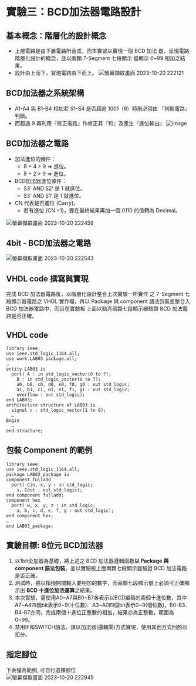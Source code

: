 # 實驗三：BCD加法器電路設計  

## 基本概念：階層化的設計概念
- 上層電路是由下層電路所合成，而本實習以實現一個 BCD 加法 器，呈現電路階層化設計的概念，並以兩顆 7-Segment 七段顯示 器顯示 0~99 相加之結果。
- 設計由上而下，實現電路由下而上。
![螢幕擷取畫面 2023-10-20 222121](https://github.com/Zocke07/Microprocessor-Based-Systems/assets/91361456/66190b4c-f67a-491e-82b9-509c67c51bc3)

## BCD加法器之系統架構  
- A1-A4 與 B1-B4 相加若 S1-S4 是否超過 1001（9）時則必須由 『判斷電路』判斷。
- 而超過 9 再利用『修正電路』作修正其『和』及產生『進位輸出』
![image](https://github.com/Zocke07/Microprocessor-Based-Systems/assets/91361456/7edd8d12-89ca-4321-8dbc-9faba3f36611)

## BCD加法器之電路
- 加法進位的條件：
  - 8 + 4 > 9 => 進位。
  - 8 + 2 > 9 => 進位。
- BCD加法器進位條件：
  - S3’ AND S2’ 是 1 就進位。
  - S3’ AND S1’ 是 1 就進位。
- CN 代表是否進位 (Carry)。
  - 若有進位 (CN =1)，要在最終結果再加一個 0110 的值轉為 Decimal。

![螢幕擷取畫面 2023-10-20 222459](https://github.com/Zocke07/Microprocessor-Based-Systems/assets/91361456/0efa411a-d3a8-4c6a-87a0-c8de04888b17)

## 4bit - BCD加法器之電路  
![螢幕擷取畫面 2023-10-20 222543](https://github.com/Zocke07/Microprocessor-Based-Systems/assets/91361456/6b27e4ef-5e32-4d01-96b5-211b29060573)  

## VHDL code 撰寫與實現  
完成 BCD 加法器電路後，以階層化設計整合上次實驗一所實作 之 7-Segment 七段顯示器電路之 VHDL 實作檔，再以 Package 與 component 語法包裝並整合入 BCD 加法器電路中，而且在實驗板 上面以點亮兩顆七段顯示器驗證 BCD 加法電路是否正確。  

## VHDL code
```
library ieee;
use ieee.std_logic_1164.all;
use work.LAB03_package.all;
…
entity LAB03 is
  port( A : in std_logic_vector(0 to 7);
    B : in std_logic_vector(0 to 7);
    a0, b0, c0, d0, e0, f0, g0 : out std_logic;
    a1, b1, c1, d1, e1, f1, g1 : out std_logic;
    overflow : out std_logic);
end LAB03;
architecture structure of LAB03 is
  signal c : std_logic_vector(1 to 8);
  …
Begin
  …
end structure;
```

## 包裝 Component 的範例
```
library ieee;
use ieee.std_logic_1164.all;
package LAB03_package is
component fulladd
  port( Cin, x, y : in std_logic;
    s, Cout : out std_logic);
end component fulladd;
component hex
  port( w, x, y, z : in std_logic;
    a, b, c, d, e, f, g : out std_logic);
end component hex;
…
end LAB03_package;
```

## 實驗目標: 8位元 BCD加法器  
1. 以1bit全加器為基礎，將上述之 BCD 加法器邏輯函數<b>以 Package 與 component 語法包裝</b>，並以實驗板上面兩顆七段顯示器驗證 BCD 加法電路是否正確。
2. 測試時，將以指撥開關輸入要相加的數字，而兩顆七段顯示器上必須可正確顯 示出 <b>BCD 十進位加法運算</b>之結果。
3. 本次實驗，需使用A0~A7與B0~B7各表示以BCD編碼的兩個十進位數，其中 A7~A4四個bit表示0~9(十位數)、A3~A0四個bit表示0~9(個位數)，B0-B3、 B4-B7亦同，完成兩個十進位正整數的相加，結果亦為正整數，範圍為 0~99。
4. 禁用IF和SWITCH語法，請以加法器(邏輯閘)方式實現，使用其他方式則酌以扣分。

## 指定腳位  
下表僅為範例, 可自行選擇腳位  
![螢幕擷取畫面 2023-10-20 222945](https://github.com/Zocke07/Microprocessor-Based-Systems/assets/91361456/fc91a65e-4e04-496a-8ea4-e744fd416036)
